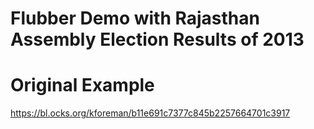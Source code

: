 # Flubber Demo with Rajasthan Assembly Election Results of 2013

Original Example
============================
https://bl.ocks.org/kforeman/b11e691c7377c845b2257664701c3917
